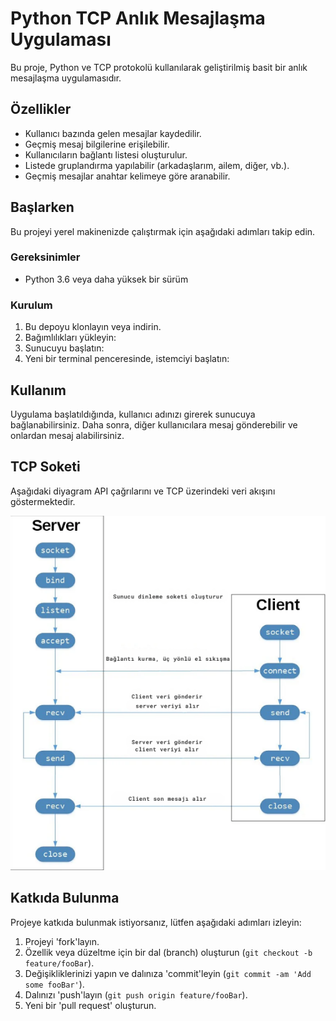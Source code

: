 # Python TCP Anlık Mesajlaşma Uygulaması

Bu proje, Python ve TCP protokolü kullanılarak geliştirilmiş basit bir anlık mesajlaşma uygulamasıdır.

## Özellikler

- Kullanıcı bazında gelen mesajlar kaydedilir.
- Geçmiş mesaj bilgilerine erişilebilir.
- Kullanıcıların bağlantı listesi oluşturulur.
- Listede gruplandırma yapılabilir (arkadaşlarım, ailem, diğer, vb.).
- Geçmiş mesajlar anahtar kelimeye göre aranabilir.

## Başlarken

Bu projeyi yerel makinenizde çalıştırmak için aşağıdaki adımları takip edin.

### Gereksinimler

- Python 3.6 veya daha yüksek bir sürüm

### Kurulum

1. Bu depoyu klonlayın veya indirin.
2. Bağımlılıkları yükleyin:
3. Sunucuyu başlatın:
4. Yeni bir terminal penceresinde, istemciyi başlatın:



## Kullanım

Uygulama başlatıldığında, kullanıcı adınızı girerek sunucuya bağlanabilirsiniz. Daha sonra, diğer kullanıcılara mesaj gönderebilir ve onlardan mesaj alabilirsiniz.




## TCP Soketi

Aşağıdaki diyagram API çağrılarını ve TCP üzerindeki veri akışını göstermektedir.

![Diyagram](diagram.png)


## Katkıda Bulunma

Projeye katkıda bulunmak istiyorsanız, lütfen aşağıdaki adımları izleyin:

1. Projeyi 'fork'layın.
2. Özellik veya düzeltme için bir dal (branch) oluşturun (`git checkout -b feature/fooBar`).
3. Değişikliklerinizi yapın ve dalınıza 'commit'leyin (`git commit -am 'Add some fooBar'`).
4. Dalınızı 'push'layın (`git push origin feature/fooBar`).
5. Yeni bir 'pull request' oluşturun.